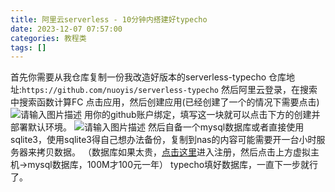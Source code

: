 ```yaml
---
title: 阿里云serverless - 10分钟内搭建好typecho
date: 2023-12-07 07:57:00
categories: 教程类
tags: []
---
```

首先你需要从我仓库复制一份我改造好版本的serverless-typecho
仓库地址:```https://github.com/nuoyis/serverless-typecho```
然后阿里云登录，在搜索中搜索函数计算FC
点击应用，然后创建应用(已经创建了一个的情况下需要点击)
![请输入图片描述](https://images.nuoyis.net/blog/typecho/uploads/2023/12/1425095997.png)
用你的github账户绑定，填写这一块就可以点击下方的创建并部署默认环境。
![请输入图片描述](https://images.nuoyis.net/blog/typecho/uploads/2023/12/2301635979.png)
然后自备一个mysql数据库或者直接使用sqlite3，使用sqlite3得自己想办法备份，复制到nas的内容可能需要开一台小时服务器来拷贝数据。
（数据库如果太贵，[点击这里](https://www.west.cn/?ReferenceID=1902196)进入注册，然后点击上方虚拟主机->mysql数据库，100M才100元一年）
typecho填好数据库，一直下一步就行了。

